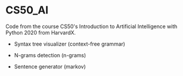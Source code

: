 # CS50_AI

Code from the course CS50's Introduction to Artificial Intelligence with Python 2020 from HarvardX.

- Syntax tree visualizer (context-free grammar)

- N-grams detection (n-grams)

- Sentence generator (markov)
